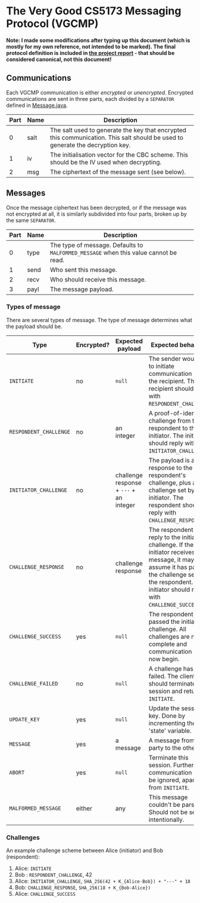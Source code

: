 # The Very Good CS5173 Messaging Protocol (VGCMP)

**Note: I made some modifications after typing up this document (which is mostly for my own reference, not intended to be marked). The final protocol definition is included in [the project report](../../../../../cs5173_report.pdf) - that should be considered canonical, not this document!**

## Communications

Each VGCMP communication is either *encrypted* or *unencrypted*. Encrypted communications are sent in three parts, each divided by a `SEPARATOR` defined in [Message.java](./Message.java).

Part | Name | Description
-----|------|------------
0    | salt | The salt used to generate the key that encrypted this communication. This salt should be used to generate the decryption key.
1    | iv   | The initialisation vector for the CBC scheme. This should be the IV used when decrypting.
2    | msg  | The ciphertext of the message sent (see below).

## Messages

Once the message ciphertext has been decrypted, or if the message was not encrypted at all, it is similarly subdivided into four parts, broken up by the same `SEPARATOR`.

Part | Name | Description
-----|------|------------
0    | type | The type of message. Defaults to `MALFORMED_MESSAGE` when this value cannot be read.
1    | send | Who sent this message.
2    | recv | Who should receive this message.
3    | payl | The message payload.

### Types of message

There are several types of message. The type of message determines what the payload should be.

Type | Encrypted? | Expected payload | Expected behaviour
-----|------------|------------------|-------------------
`INITIATE` | no | `null` | The sender would like to initiate communication with the recipient. The recipient should reply with `RESPONDENT_CHALLENGE`.
`RESPONDENT_CHALLENGE` | no | an integer | A proof-of-identity challenge from the respondent to the initiator. The initiator should reply with `INITIATOR_CHALLENGE`.
`INITIATOR_CHALLENGE` | no | challenge response + `---` + an integer | The payload is a response to the respondent's challenge, plus a challenge set by the initiator. The respondent should reply with `CHALLENGE_RESPONSE`.
`CHALLENGE_RESPONSE` | no | challenge response | The respondent's reply to the initiator's challenge. If the initiator receives this message, it may assume it has passed the challenge set by the respondent. The initiator should reply with `CHALLENGE_SUCCESS`.
`CHALLENGE_SUCCESS` | yes | `null` | The respondent has passed the initiator's challenge. All challenges are now complete and communication can now begin.
`CHALLENGE_FAILED` | no | `null` | A challenge has been failed. The clients should terminate this session and return to `INITIATE`.
`UPDATE_KEY` | yes | `null` | Update the session key. Done by incrementing the 'state' variable.
`MESSAGE` | yes | a message | A message from one party to the other.
`ABORT` | yes | `null` | Terminate this session. Further communication will be ignored, apart from `INITIATE`.
`MALFORMED_MESSAGE` | either | any | This message couldn't be parsed. Should not be sent intentionally.

### Challenges

An example challenge scheme between Alice (initiator) and Bob (respondent):

1. Alice: `INITIATE`
2. Bob : `RESPONDENT_CHALLENGE`, 42
3. Alice: `INITIATOR_CHALLENGE`, `SHA_256(42 + K_{Alice-Bob}) + "---" + 18`
4. Bob: `CHALLENGE_RESPONSE`, `SHA_256(18 + K_{Bob-Alice})`
5. Alice: `CHALLENGE_SUCCESS`